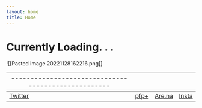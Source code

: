```yaml
---
layout: home
title: Home
---
```

# Currently Loading. . .

![[Pasted image 20221128162216.png]]


| --------------------------------------------------- |  |                                                     |                                              |
| --------------------------------------------------- | -------------------------------------- | --------------------------------------------------- | -------------------------------------------- |
| [Twitter](https://twitter.com/xiaopilled)           | [pfp+](https://pfp-pl.us)              | [Are.na](https://www.are.na/image-consultant/index) | [Insta](https://www.instagram.com/dengpill/) |
